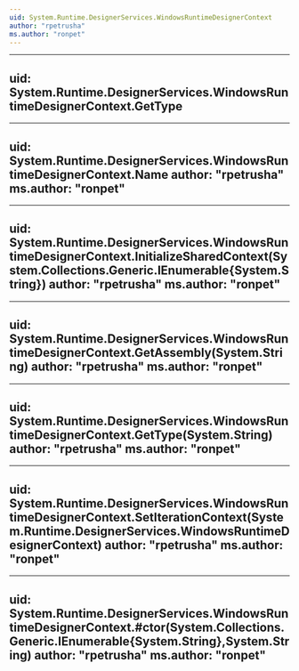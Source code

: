 ```yaml
---
uid: System.Runtime.DesignerServices.WindowsRuntimeDesignerContext
author: "rpetrusha"
ms.author: "ronpet"
---
```


---
uid: System.Runtime.DesignerServices.WindowsRuntimeDesignerContext.GetType
---

---
uid: System.Runtime.DesignerServices.WindowsRuntimeDesignerContext.Name
author: "rpetrusha"
ms.author: "ronpet"
---

---
uid: System.Runtime.DesignerServices.WindowsRuntimeDesignerContext.InitializeSharedContext(System.Collections.Generic.IEnumerable{System.String})
author: "rpetrusha"
ms.author: "ronpet"
---

---
uid: System.Runtime.DesignerServices.WindowsRuntimeDesignerContext.GetAssembly(System.String)
author: "rpetrusha"
ms.author: "ronpet"
---

---
uid: System.Runtime.DesignerServices.WindowsRuntimeDesignerContext.GetType(System.String)
author: "rpetrusha"
ms.author: "ronpet"
---

---
uid: System.Runtime.DesignerServices.WindowsRuntimeDesignerContext.SetIterationContext(System.Runtime.DesignerServices.WindowsRuntimeDesignerContext)
author: "rpetrusha"
ms.author: "ronpet"
---

---
uid: System.Runtime.DesignerServices.WindowsRuntimeDesignerContext.#ctor(System.Collections.Generic.IEnumerable{System.String},System.String)
author: "rpetrusha"
ms.author: "ronpet"
---
